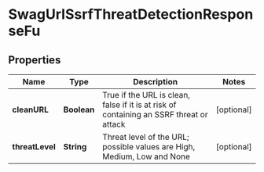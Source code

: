 
# SwagUrlSsrfThreatDetectionResponseFu

## Properties
Name | Type | Description | Notes
------------ | ------------- | ------------- | -------------
**cleanURL** | **Boolean** | True if the URL is clean, false if it is at risk of containing an SSRF threat or attack |  [optional]
**threatLevel** | **String** | Threat level of the URL; possible values are High, Medium, Low and None |  [optional]



